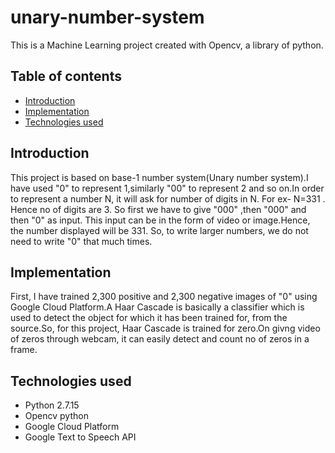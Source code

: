 # unary-number-system
This is a Machine Learning project created with Opencv, a library of python.
## Table of contents
* [Introduction](#introduction)
* [Implementation](#implementation)
* [Technologies used](#technologies-used)
## Introduction
This project is based on base-1 number system(Unary number system).I have used "0" to represent 1,similarly "00" to represent 2 and so on.In order to represent a number N, it will ask for number of digits in N.
For ex- N=331 . Hence no of digits are 3. So first we have to give "000" ,then "000" and then "0" as input. This input can be in the form of video or image.Hence, the number displayed will be 331.
So, to write larger numbers, we do not need to write "0" that much times.
## Implementation
First, I have trained 2,300 positive and 2,300 negative images of "0" using Google Cloud Platform.A Haar Cascade is basically a classifier which is used to detect the object for which it has been trained for, from the source.So, for this project, Haar Cascade is trained for zero.On givng video of zeros through webcam, it can easily detect and count no of zeros in a frame.   

## Technologies used
* Python 2.7.15
* Opencv python
* Google Cloud Platform
* Google Text to Speech API
